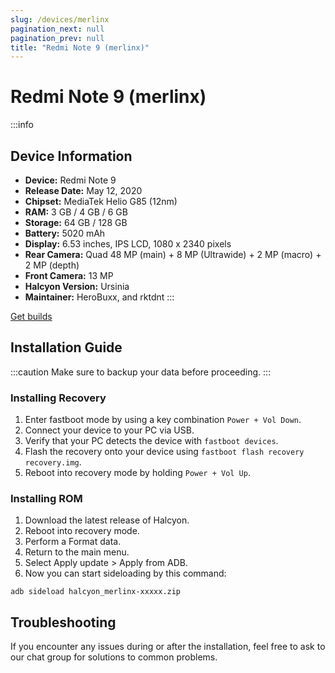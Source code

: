 ```yaml
---
slug: /devices/merlinx
pagination_next: null
pagination_prev: null
title: "Redmi Note 9 (merlinx)"
---
```


# Redmi Note 9 (merlinx)
:::info
## Device Information

- **Device:** Redmi Note 9
- **Release Date:** May 12, 2020
- **Chipset:** 	MediaTek Helio G85 (12nm)
- **RAM:** 3 GB / 4 GB / 6 GB
- **Storage:** 64 GB / 128 GB
- **Battery:** 5020 mAh
- **Display:** 6.53 inches, IPS LCD, 1080 x 2340 pixels 
- **Rear Camera:** Quad 48 MP (main) + 8 MP (Ultrawide) + 2 MP (macro) + 2 MP (depth)
- **Front Camera:** 13 MP
- **Halcyon Version:** Ursinia
- **Maintainer:** HeroBuxx, and rktdnt
:::

<a href="https://www.pling.com/p/2058150/" class="button button--primary">Get builds</a>

## Installation Guide
:::caution
Make sure to backup your data before proceeding.
:::

### Installing Recovery
1. Enter fastboot mode by using a key combination `Power + Vol Down`.
2. Connect your device to your PC via USB.
4. Verify that your PC detects the device with `fastboot devices`.
5. Flash the recovery onto your device using `fastboot flash recovery recovery.img`.
6. Reboot into recovery mode by holding `Power + Vol Up`.

### Installing ROM
1. Download the latest release of Halcyon.
2. Reboot into recovery mode.
3. Perform a Format data.
4. Return to the main menu.
5. Select Apply update > Apply from ADB.
6. Now you can start sideloading by this command:
```
adb sideload halcyon_merlinx-xxxxx.zip
```

## Troubleshooting

If you encounter any issues during or after the installation, feel free to ask to our chat group for solutions to common problems.
